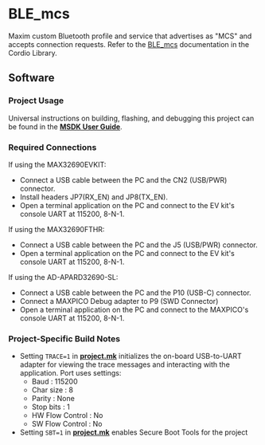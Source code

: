 # BLE_mcs

Maxim custom Bluetooth profile and service that advertises as "MCS" and accepts
connection requests.
Refer to the [BLE_mcs](../../../../Libraries/Cordio/docs/Applications/BLE_mcs.md) documentation in the Cordio Library.

## Software

### Project Usage

Universal instructions on building, flashing, and debugging this project can be found in the **[MSDK User Guide](https://analogdevicesinc.github.io/msdk/USERGUIDE/)**.

### Required Connections

If using the MAX32690EVKIT:
-   Connect a USB cable between the PC and the CN2 (USB/PWR) connector.
-   Install headers JP7(RX\_EN) and JP8(TX\_EN).
-   Open a terminal application on the PC and connect to the EV kit's console UART at 115200, 8-N-1.

If using the MAX32690FTHR:
-   Connect a USB cable between the PC and the J5 (USB/PWR) connector.
-   Open a terminal application on the PC and connect to the EV kit's console UART at 115200, 8-N-1.

If using the AD-APARD32690-SL:
-   Connect a USB cable between the PC and the P10 (USB-C) connector.
-   Connect a MAXPICO Debug adapter to P9 (SWD Connector)
-   Open a terminal application on the PC and connect to the MAXPICO's console UART at 115200, 8-N-1.

### Project-Specific Build Notes
* Setting `TRACE=1` in [**project.mk**](project.mk) initializes the on-board USB-to-UART adapter for
viewing the trace messages and interacting with the application. Port uses settings:
    - Baud            : 115200
    - Char size       : 8
    - Parity          : None
    - Stop bits       : 1
    - HW Flow Control : No
    - SW Flow Control : No
* Setting `SBT=1` in [**project.mk**](project.mk) enables Secure Boot Tools for the project
